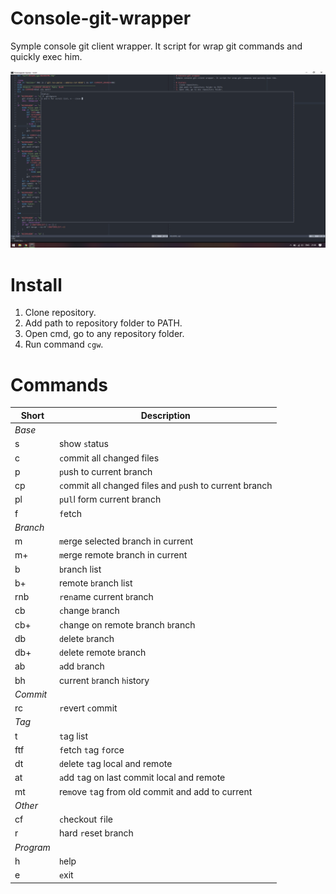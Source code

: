 # Console-git-wrapper
Symple console git client wrapper. It script for wrap git commands and quickly exec him.

![Screenshot](https://github.com/ta-tikoma/console-git-wrapper/raw/master/screenshot.png)

# Install
1. Clone repository.
2. Add path to repository folder to PATH.
3. Open cmd, go to any repository folder.
4. Run command `cgw`.

# Commands
  
| Short | Description |
| --- | --- |
| *Base* ||
| s   | show `s`tatus  |
| c   | `c`ommit all changed files  |
| p   | `p`ush to current branch  |
| cp  | `c`ommit all changed files and `p`ush to current branch  |
| pl  | `p`u`l`l form current branch  |
| f   | `f`etch  |
| *Branch* ||
| m   | `m`erge selected branch in current  |
| m+  | `m`erge remote branch in current  |
| b   | `b`ranch list |
| b+  |  remote `b`ranch list |
| rnb | `r`e`n`ame current `b`ranch|
| cb  | `c`hange `b`ranch   |
| cb+ | `c`hange on remote branch `b`ranch   |
| db  | `d`elete `b`ranch  |
| db+ | `d`elete remote `b`ranch  |
| ab  | `a`dd `b`ranch  |
| bh  | current `b`ranch `h`istory|
| *Commit* ||
| rc  | `r`evert `c`ommit  |
| *Tag* ||
| t   | `t`ag list  |
| ftf | `f`etch `t`ag `f`orce |
| dt  | `d`elete `t`ag  local and remote|
| at  | `a`dd `t`ag on last commit local and remote|
| mt  | re`m`ove `t`ag from old commit and add to current |
| *Other* ||
| cf  | `c`heckout `f`ile  |
| r   | hard `r`eset branch  |
| *Program* ||
| h   | `h`elp  |
| e   | `e`xit  |
